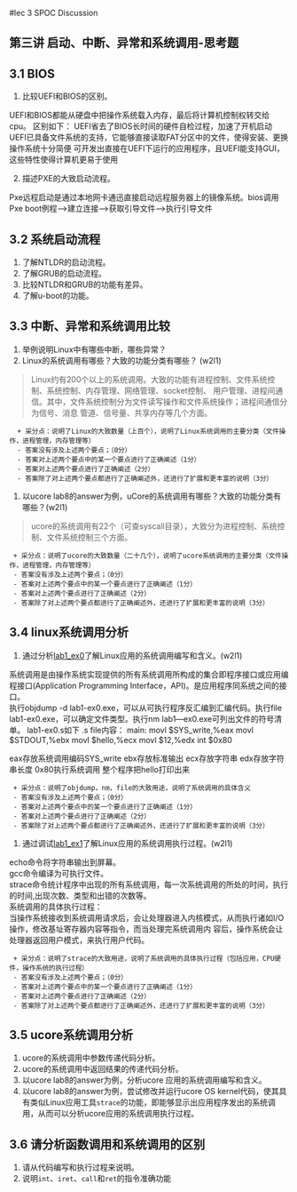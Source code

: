 #lec 3 SPOC Discussion

## 第三讲 启动、中断、异常和系统调用-思考题

## 3.1 BIOS
 1. 比较UEFI和BIOS的区别。

>  
 UEFI和BIOS都能从硬盘中把操作系统载入内存，最后将计算机控制权转交给cpu。
 区别如下：
 UEFI省去了BIOS长时间的硬件自检过程，加速了开机启动
 UEFI已具备文件系统的支持，它能够直接读取FAT分区中的文件，使得安装、更换操作系统十分简便
 可开发出直接在UEFI下运行的应用程序，且UEFI能支持GUI，这些特性使得计算机更易于使用
 
 2. 描述PXE的大致启动流程。

>
 Pxe远程启动是通过本地网卡通迅直接启动远程服务器上的镜像系统。bios调用Pxe boot例程——>建立连接——>获取引导文件——>执行引导文件
 

## 3.2 系统启动流程
 1. 了解NTLDR的启动流程。
 1. 了解GRUB的启动流程。
 1. 比较NTLDR和GRUB的功能有差异。
 1. 了解u-boot的功能。

## 3.3 中断、异常和系统调用比较
 1. 举例说明Linux中有哪些中断，哪些异常？
 1. Linux的系统调用有哪些？大致的功能分类有哪些？  (w2l1)

>Linux约有200个以上的系统调用。大致的功能有进程控制、文件系统控制、系统控制、内存管理、网络管理、socket控制、
用户管理、进程间通信。其中，文件系统控制分为文件读写操作和文件系统操作；进程间通信分为信号、消息
管道、信号量、共享内存等几个方面。
```
  + 采分点：说明了Linux的大致数量（上百个），说明了Linux系统调用的主要分类（文件操作，进程管理，内存管理等）
  - 答案没有涉及上述两个要点；（0分）
  - 答案对上述两个要点中的某一个要点进行了正确阐述（1分）
  - 答案对上述两个要点进行了正确阐述（2分）
  - 答案除了对上述两个要点都进行了正确阐述外，还进行了扩展和更丰富的说明（3分）
 ```
 
 1. 以ucore lab8的answer为例，uCore的系统调用有哪些？大致的功能分类有哪些？(w2l1)
 
>	ucore的系统调用有22个（可查syscall目录），大致分为进程控制、系统控制、文件系统控制三个方面。
 ```
  + 采分点：说明了ucore的大致数量（二十几个），说明了ucore系统调用的主要分类（文件操作，进程管理，内存管理等）
  - 答案没有涉及上述两个要点；（0分）
  - 答案对上述两个要点中的某一个要点进行了正确阐述（1分）
  - 答案对上述两个要点进行了正确阐述（2分）
  - 答案除了对上述两个要点都进行了正确阐述外，还进行了扩展和更丰富的说明（3分）
 ```
 
## 3.4 linux系统调用分析
 1. 通过分析[lab1_ex0](https://github.com/chyyuu/ucore_lab/blob/master/related_info/lab1/lab1-ex0.md)了解Linux应用的系统调用编写和含义。(w2l1)
 
>
系统调用是由操作系统实现提供的所有系统调用所构成的集合即程序接口或应用编程接口(Application Programming Interface，API)。是应用程序同系统之间的接口。  
 执行objdump -d lab1-ex0.exe，可以从可执行程序反汇编到汇编代码。执行file lab1-ex0.exe，可以确定文件类型。执行nm lab1—ex0.exe可列出文件的符号清单。
lab1-ex0.s如下
.s file内容：
main:
	movl	$SYS_write,%eax
	movl	$STDOUT,%ebx
	movl	$hello,%ecx
	movl	$12,%edx
	int	$0x80

eax存放系统调用编码SYS_write
ebx存放标准输出
ecx存放字符串
edx存放字符串长度
0x80执行系统调用
整个程序把hello打印出来
 ```
  + 采分点：说明了objdump，nm，file的大致用途，说明了系统调用的具体含义
  - 答案没有涉及上述两个要点；（0分）
  - 答案对上述两个要点中的某一个要点进行了正确阐述（1分）
  - 答案对上述两个要点进行了正确阐述（2分）
  - 答案除了对上述两个要点都进行了正确阐述外，还进行了扩展和更丰富的说明（3分）
 
 ```
 
 1. 通过调试[lab1_ex1](https://github.com/chyyuu/ucore_lab/blob/master/related_info/lab1/lab1-ex1.md)了解Linux应用的系统调用执行过程。(w2l1)
 
>
 echo命令将字符串输出到屏幕。  
 gcc命令编译为可执行文件。  
 strace命令统计程序中出现的所有系统调用，每一次系统调用的所处的时间，执行的时间,出现次数、类型和出错的次数等。  
 系统调用的具体执行过程：  
 当操作系统接收到系统调用请求后，会让处理器进入内核模式，从而执行诸如I/O操作，修改基址寄存器内容等指令，而当处理完系统调用内  容后，操作系统会让处理器返回用户模式，来执行用户代码。

 ```
  + 采分点：说明了strace的大致用途，说明了系统调用的具体执行过程（包括应用，CPU硬件，操作系统的执行过程）
  - 答案没有涉及上述两个要点；（0分）
  - 答案对上述两个要点中的某一个要点进行了正确阐述（1分）
  - 答案对上述两个要点进行了正确阐述（2分）
  - 答案除了对上述两个要点都进行了正确阐述外，还进行了扩展和更丰富的说明（3分）
 ```
 
## 3.5 ucore系统调用分析
 1. ucore的系统调用中参数传递代码分析。
 1. ucore的系统调用中返回结果的传递代码分析。
 1. 以ucore lab8的answer为例，分析ucore 应用的系统调用编写和含义。
 1. 以ucore lab8的answer为例，尝试修改并运行ucore OS kernel代码，使其具有类似Linux应用工具`strace`的功能，即能够显示出应用程序发出的系统调用，从而可以分析ucore应用的系统调用执行过程。
 
## 3.6 请分析函数调用和系统调用的区别
 1. 请从代码编写和执行过程来说明。
   1. 说明`int`、`iret`、`call`和`ret`的指令准确功能
 

